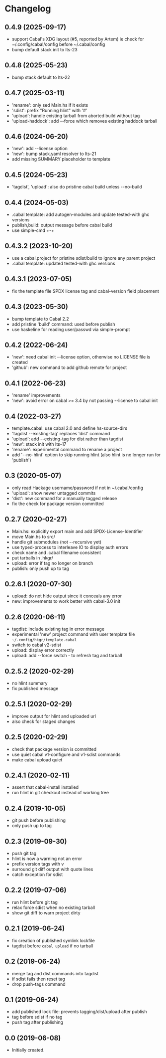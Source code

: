 # Changelog

## 0.4.9 (2025-09-17)
- support Cabal's XDG layout (#5, reported by Artem)
  ie check for ~/.config/cabal/config before ~/.cabal/config
- bump default stack init to lts-23

## 0.4.8 (2025-05-23)
- bump stack default to lts-22

## 0.4.7 (2025-03-11)
- 'rename': only sed Main.hs if it exists
- 'sdist': prefix "Running hlint" with '#'
- 'upload': handle existing tarball from aborted build without tag
- 'upload-haddock': add --force which removes existing haddock tarball

## 0.4.6 (2024-06-20)
- 'new': add --license option
- 'new': bump stack.yaml resolver to lts-21
- add missing SUMMARY placeholder to template

## 0.4.5 (2024-05-23)
- 'tagdist', 'upload': also do pristine cabal build unless --no-build

## 0.4.4 (2024-05-03)
- .cabal template: add autogen-modules and update tested-with ghc versions
- publish,build: output message before cabal build
- use simple-cmd +-+

## 0.4.3.2 (2023-10-20)
- use a cabal.project for pristine sdist/build to ignore any parent project
- .cabal template: updated tested-with ghc versions

## 0.4.3.1 (2023-07-05)
- fix the template file SPDX license tag and cabal-version field placement

## 0.4.3 (2023-05-30)
- bump template to Cabal 2.2
- add pristine 'build' command: used before publish
- use haskeline for reading user/passwd via simple-prompt

## 0.4.2 (2022-06-24)
- 'new': need cabal init --license option, otherwise no LICENSE file is created
- 'github': new command to add github remote for project

## 0.4.1 (2022-06-23)
- 'rename' improvements
- 'new': avoid error on cabal >= 3.4 by not passing --license to cabal init

## 0.4 (2022-03-27)
- template.cabal: use cabal 2.0 and define hs-source-dirs
- 'tagdist --existing-tag' replaces 'dist' command
- 'upload': add --existing-tag for dist rather than tagdist
- 'new': stack init with lts-17
- 'rename': experimental command to rename a project
- add '--no-hlint' option to skip running hlint
  (also hlint is no longer run for 'publish')

## 0.3 (2020-05-07)
- only read Hackage username/password if not in ~/.cabal/config
- 'upload': show newer untagged commits
- 'dist': new command for a manually tagged release
- fix the check for package version committed

## 0.2.7 (2020-02-27)
- Main.hs: explicitly export main and add SPDX-License-Identifier
- move Main.hs to src/
- handle git submodules (not --recursive yet)
- use typed-process to interleave IO to display auth errors
- check name and .cabal filename consistent
- put tarballs in .hkgr/
- upload: error if tag no longer on branch
- publish: only push up to tag

## 0.2.6.1 (2020-07-30)
- upload: do not hide output since it conceals any error
- new: improvements to work better with cabal-3.0 init

## 0.2.6 (2020-06-11)
- tagdist: include existing tag in error message
- experimental 'new' project command with user template file
  `~/.config/hkgr/template.cabal`
- switch to cabal v2-sdist
- upload: display error correctly
- upload: add --force switch - to refresh tag and tarball

## 0.2.5.2 (2020-02-29)
- no hlint summary
- fix published message

## 0.2.5.1 (2020-02-29)
- improve output for hlint and uploaded url
- also check for staged changes

## 0.2.5 (2020-02-29)
- check that package version is committed
- use quiet cabal v1-configure and v1-sdist commands
- make cabal upload quiet

## 0.2.4.1 (2020-02-11)
- assert that cabal-install installed
- run hlint in git checkout instead of working tree

## 0.2.4 (2019-10-05)
- git push before publishing
- only push up to tag

## 0.2.3 (2019-09-30)
- push git tag
- hlint is now a warning not an error
- prefix version tags with v
- surround git diff output with quote lines
- catch exception for sdist

## 0.2.2 (2019-07-06)
- run hlint before git tag
- relax force sdist when no existing tarball
- show git diff to warn project dirty

## 0.2.1 (2019-06-24)
- fix creation of published symlink lockfile
- tagdist before `cabal upload` if no tarball

## 0.2 (2019-06-24)
- merge tag and dist commands into tagdist
- if sdist fails then reset tag
- drop push-tags command

## 0.1 (2019-06-24)
- add published lock file: prevents tagging/dist/upload after publish
- tag before sdist if no tag
- push tag after publishing

## 0.0 (2019-06-08)
- Initially created.
